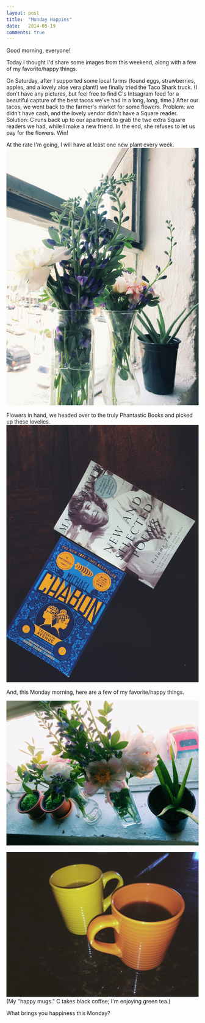 ```yaml
---
layout: post
title:  "Monday Happies"
date:   2014-05-19
comments: true
---
```


Good morning, everyone!

Today I thought I'd share some images from this weekend, along with a few of my favorite/happy things.

On Saturday, after I supported some local farms (found eggs, strawberries, apples, and a lovely aloe vera plant!) we finally tried the Taco Shark truck. (I don't have any pictures, but feel free to find C's Intsagram feed for a beautiful capture of the best tacos we've had in a long, long, time.) After our tacos, we went back to the farmer's market for some flowers. Problem: we didn't have cash, and the lovely vendor didn't have a Square reader. Solution: C runs back up to our apartment to grab the two extra Square readers we had, while I make a new friend. In the end, she refuses to let us pay for the flowers. Win!


At the rate I'm going, I will have at least one new plant every week.
![](/assets/images/monday-flowers.jpg)

Flowers in hand, we headed over to the truly Phantastic Books and picked up these lovelies.
![](/assets/images/monday-books.jpg)

And, this Monday morning, here are a few of my favorite/happy things.

![](/assets/images/monday-plants.jpg)

![](/assets/images/monday-mugs.jpg)
(My "happy mugs." C takes black coffee; I'm enjoying green tea.)

What brings you happiness this Monday?
